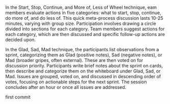 In the Start, Stop, Continue, and More of, Less of Wheel technique, eam members evaluate actions in five categories: what to start, stop, continue, do more of, and do less of. This quick meta-process discussion lasts 10-25 minutes, varying with group size.
Participation involves drawing a circle divided into sections for each category. Team members suggest actions for each category, which are then discussed and specific follow-up actions are decided upon.

In the Glad, Sad, Mad technique, the participants list observations from a sprint, categorizing them as Glad (positive notes), Sad (negative notes), or Mad (broader gripes, often external).
These are then voted on for discussion priority. 
Participants write brief notes about the sprint on cards, then describe and categorize them on the whiteboard under Glad, Sad, or Mad. Issues are grouped, voted on, and discussed in descending order of votes, focusing on actionable steps for the next sprint. The session concludes after an hour or once all issues are addressed.

first commit
